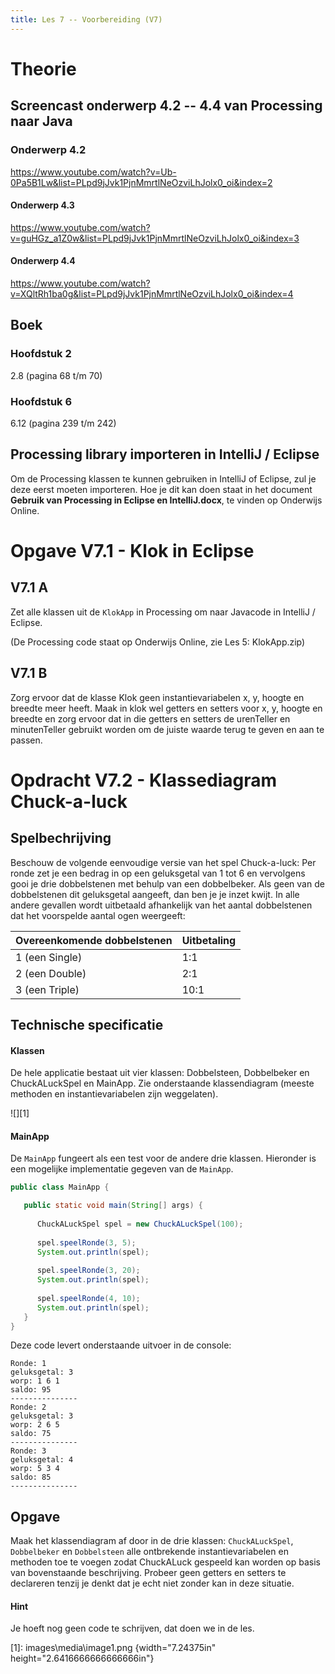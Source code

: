 ```yaml
---
title: Les 7 -- Voorbereiding (V7)
---
```


# Theorie

## Screencast onderwerp 4.2 -- 4.4 van Processing naar Java

### Onderwerp 4.2

<https://www.youtube.com/watch?v=Ub-0Pa5B1Lw&list=PLpd9jJvk1PjnMmrtlNeOzviLhJolx0_oi&index=2>

 
#### Onderwerp 4.3

<https://www.youtube.com/watch?v=guHGz_a1Z0w&list=PLpd9jJvk1PjnMmrtlNeOzviLhJolx0_oi&index=3>
 

#### Onderwerp 4.4

<https://www.youtube.com/watch?v=XQltRh1ba0g&list=PLpd9jJvk1PjnMmrtlNeOzviLhJolx0_oi&index=4>



## Boek

### Hoofdstuk 2

2.8 (pagina 68 t/m 70)

### Hoofdstuk 6

6.12 (pagina 239 t/m 242)


## Processing library importeren in IntelliJ / Eclipse 

Om de Processing klassen te kunnen gebruiken in  IntelliJ of Eclipse, zul je deze eerst moeten importeren. Hoe je dit kan doen staat in het document **Gebruik van Processing in Eclipse en IntelliJ.docx**, te vinden op Onderwijs Online.


# Opgave V7.1 - Klok in Eclipse

## V7.1 A

Zet alle klassen uit de `KlokApp` in Processing om naar Javacode in IntelliJ / Eclipse.

(De Processing code staat op Onderwijs Online, zie Les 5: KlokApp.zip)

## V7.1 B

Zorg ervoor dat de klasse Klok geen instantievariabelen x, y, hoogte en breedte meer heeft. Maak in klok wel getters en setters voor x, y, hoogte en breedte en zorg ervoor dat in die getters en setters de urenTeller en minutenTeller gebruikt worden om de juiste waarde terug te geven en aan te passen.


# Opdracht V7.2 - Klassediagram Chuck-a-luck

## Spelbechrijving

Beschouw de volgende eenvoudige versie van het spel Chuck-a-luck: Per ronde zet je een bedrag in op een geluksgetal van 1 tot 6 en vervolgens gooi je drie dobbelstenen met behulp van een dobbelbeker. Als geen van de dobbelstenen dit geluksgetal aangeeft, dan ben je je inzet kwijt. In alle andere gevallen wordt uitbetaald afhankelijk van het aantal dobbelstenen dat het voorspelde aantal ogen weergeeft:

| Overeenkomende dobbelstenen |Uitbetaling|
|-----------------------------|-----------|
| 1 (een Single)              | 1:1       |
| 2 (een Double)              | 2:1       |
| 3 (een Triple)              | 10:1      |

## Technische specificatie

#### Klassen

De hele applicatie bestaat uit vier klassen: Dobbelsteen, Dobbelbeker en ChuckALuckSpel en MainApp. Zie onderstaande klassendiagram (meeste methoden en instantievariabelen zijn weggelaten).

![][1]

#### MainApp

De `MainApp` fungeert als een test voor de andere drie klassen. Hieronder is een mogelijke implementatie gegeven van de `MainApp`.

```java
public class MainApp {

   public static void main(String[] args) {
   
      ChuckALuckSpel spel = new ChuckALuckSpel(100);
      
      spel.speelRonde(3, 5);
      System.out.println(spel);
      
      spel.speelRonde(3, 20);
      System.out.println(spel);
      
      spel.speelRonde(4, 10);
      System.out.println(spel);
   }
}
``` 

Deze code levert onderstaande uitvoer in de console:

```
Ronde: 1
geluksgetal: 3
worp: 1 6 1
saldo: 95
---------------
Ronde: 2
geluksgetal: 3
worp: 2 6 5
saldo: 75
---------------
Ronde: 3
geluksgetal: 4
worp: 5 3 4
saldo: 85
---------------
```

## 

## Opgave

Maak het klassendiagram af door in de drie klassen: `ChuckALuckSpel`, `Dobbelbeker` en `Dobbelsteen` alle ontbrekende instantievariabelen en methoden toe te voegen zodat ChuckALuck gespeeld kan worden op basis van bovenstaande beschrijving.
Probeer geen getters en setters te declareren tenzij je denkt dat je echt niet zonder kan in deze situatie.

#### Hint

Je hoeft nog geen code te schrijven, dat doen we in de les.

  [1]: images\media\image1.png {width="7.24375in" height="2.6416666666666666in"}
